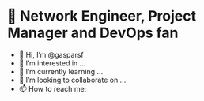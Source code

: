 # 👋 Network Engineer, Project Manager and DevOps fan

- 👋 Hi, I’m @gasparsf
- 👀 I’m interested in ...
- 🌱 I’m currently learning ...
- 💞️ I’m looking to collaborate on ...
- 📫 How to reach me: 

<!---
gasparsf/gasparsf is a ✨ special ✨ repository because its `README.md` (this file) appears on your GitHub profile.
You can click the Preview link to take a look at your changes.
--->

